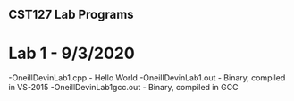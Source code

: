 ## CST127 Lab Programs

# Lab 1 - 9/3/2020
  -OneillDevinLab1.cpp - Hello World
  -OneillDevinLab1.out - Binary, compiled in VS-2015
  -OneillDevinLab1gcc.out - Binary, compiled in GCC
